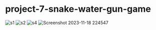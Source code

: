 # project-7-snake-water-gun-game
![s1](https://github.com/tasbeeha000/project-7-snake-water-gun-game/assets/137652796/aa9a093e-0daf-413f-923d-54b2c01a3913)
![s2](https://github.com/tasbeeha000/project-7-snake-water-gun-game/assets/137652796/b64174ca-2ac5-409d-807c-433b3dfee36e)
![s4](https://github.com/tasbeeha000/project-7-snake-water-gun-game/assets/137652796/8f4f0cf7-65c2-476b-bd6f-4aec7232c8e7)
![Screenshot 2023-11-18 224547](https://github.com/tasbeeha000/project-7-snake-water-gun-game/assets/137652796/35574957-47b9-4ef5-ab6b-8b01d21a0980)
